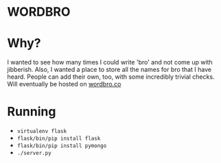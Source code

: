 # WORDBRO

# Why?

I wanted to see how many times I could write 'bro' and not come up with jibberish. Also, I wanted a place to store all the names for bro that I have heard. People can add their own, too, with some incredibly trivial checks. Will eventually be hosted on [wordbro.co](wordbro.co)

# Running

* `virtualenv flask`
* `flask/bin/pip install flask`
* `flask/bin/pip install pymongo`
* `./server.py`
